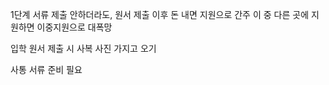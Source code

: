 1단계 서류 제출 안하더라도, 원서 제출 이후 돈 내면 지원으로 간주
이 중 다른 곳에 지원하면 이중지원으로 대폭망  

입학 원서 제출 시 사복 사진 가지고 오기

사통 서류 준비 필요